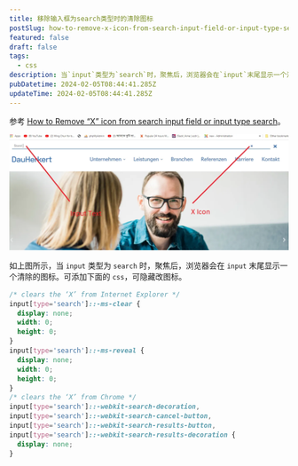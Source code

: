 ```yaml
---
title: 移除输入框为search类型时的清除图标
postSlug: how-to-remove-x-icon-from-search-input-field-or-input-type-search
featured: false
draft: false
tags:
  - css
description: 当`input`类型为`search`时，聚焦后，浏览器会在`input`末尾显示一个清除的图标。可添加下面的`css`，可隐藏改图标。
pubDatetime: 2024-02-05T08:44:41.285Z
updateTime: 2024-02-05T08:44:41.285Z
---
```


参考 [How to Remove “X” icon from search input field or input type search](https://medium.com/@rion.mrk/how-to-remove-x-icon-from-search-input-field-or-input-type-search-db3c808405fb)。

![how-to-remove-x-icon-from-search-input-field-or-input-type-search](../../assets/images/how-to-remove-x-icon-from-search-input-field-or-input-type-search.webp)

如上图所示，当 `input` 类型为 `search` 时，聚焦后，浏览器会在 `input` 末尾显示一个清除的图标。可添加下面的 `css`，可隐藏改图标。

```css
/* clears the ‘X’ from Internet Explorer */
input[type='search']::-ms-clear {
  display: none;
  width: 0;
  height: 0;
}
input[type='search']::-ms-reveal {
  display: none;
  width: 0;
  height: 0;
}
/* clears the ‘X’ from Chrome */
input[type='search']::-webkit-search-decoration,
input[type='search']::-webkit-search-cancel-button,
input[type='search']::-webkit-search-results-button,
input[type='search']::-webkit-search-results-decoration {
  display: none;
}
```

